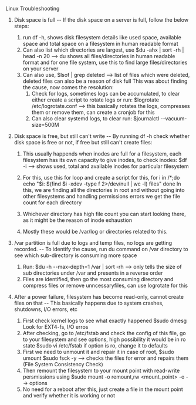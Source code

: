 Linux Troubleshooting

1. Disk space is full
-- If the disk space on a server is full, follow the below steps:
    1. run df -h, shows disk filesystem details like used space, available space and total space on a filesystem in human readable format
    2. Can also list which directories are largest, use 
        $du -ahx | sort -rh | head -n 20 --> du shows all files/directories in human readable format and for one file system, use this to find large files/directories on your server
    3. Can also use,
        $lsof | grep deleted --> list of files which were deleted, deleted files can also be a reason of disk full
    This was about finding the cause, now comes the resolution:
        1. Check for logs, sometimes logs can be accumulated, to clear either create a script to rotate logs or run:
            $logrotate /etc/logrotate.conf --> this basically rotates the logs, compresses them or remove them, can create a cronjob for this
        2. Can also clear systemd logs, to clear run:
            $journalctl --vacuum-size=500M

2. Disk space is free, but still can't write
-- By running df -h check whether disk space is free or not, if free but still can't create files:
    1. This usually happends when inodes are full for a filesystem, each filesystem has its own capacity to give inodes, to check inodes:
        $df -i --> shows used, total and available inodes for particular filesystem
    2. For this, use this for loop and create a script for this,
        for i in /*;do
            echo "$i: $(find $i -xdev -type f 2>/dev/null | wc -l) files"
        done
        In this, we are finding all the directories in root and without going into other filesystems and handling permissions errors we get the file count for each directory

    3. Whichever directory has high file count you can start looking there, as it might be the reason of inode exhaustion
    4. Mostly these would be /var/log or directories related to this.


3. /var partition is full due to logs and temp files, no logs are getting recorded.
-- To identify the cause, run du command on /var directory to see which sub-directory is consuming more space
    1. Run:
        $du -h --max-depth=1 /var | sort -rh --> only tells the size of sub directories under /var and presents in a reverse order
    2. Files are identified, then go the most consuming directory and compress files or remove unncessaryfiles, can use logrotate for this

4. After a power failure, filesystem has become read-only, cannot create files on that
-- This basically happens due to system crashes, shutdowns, I/O errors, etc
    1. First check kernel logs to see what exactly happened
        $sudo dmesg
            Look for EXT4-fs, I/O erros
    2. After checking, go to /etc/fstab and check the config of this file, go to your filesystem and see options, high possibility it would be in ro state
        $sudo vi /etc/fstab
            if option is ro, change it to defaults
    3. First we need to unmount it and repair it in case of root,
        $sudo umount <filesystem>
        $sudo fsck -y <filesystem>  --> checks the files for error and repairs them (File System Consistency Check)
    4. Then remount the filesystem to your mount point with read-write persmissions using
        $sudo mount -o remount,rw <mount_point>
            -o --> options
    5. No need for a reboot after this, just create a file in the mount point and verify whether it is working or not